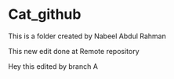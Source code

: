 # Cat_github
 
This is a folder created by Nabeel Abdul Rahman

This new edit done at Remote repository


Hey this edited by branch A